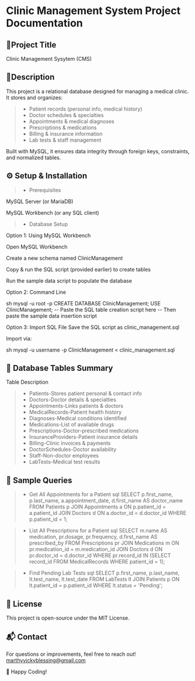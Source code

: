 # Clinic Management System Project Documentation

## 📌Project Title
Clinic Management Sysytem (CMS)

## 📑Description
This project is a relational database designed for managing a medical clinic. It stores and organizes:

> - Patient records (personal info, medical history)
> - Doctor schedules & specialties
> - Appointments & medical diagnoses
> - Prescriptions & medications
> - Billing & insurance information
> - Lab tests & staff management

Built with MySQL, it ensures data integrity through foreign keys, constraints, and normalized tables.

## ⚙️ Setup & Installation
> - Prerequisites

MySQL Server (or MariaDB)

MySQL Workbench (or any SQL client)

> - Database Setup

Option 1: Using MySQL Workbench

Open MySQL Workbench

Create a new schema named ClinicManagement

Copy & run the SQL script (provided earlier) to create tables

Run the sample data script to populate the database

Option 2: Command Line

sh
mysql -u root -p
CREATE DATABASE ClinicManagement;
USE ClinicManagement;
-- Paste the SQL table creation script here
-- Then paste the sample data insertion script

Option 3: Import SQL File
Save the SQL script as clinic_management.sql

Import via:

sh
mysql -u username -p ClinicManagement < clinic_management.sql

## 📂 Database Tables Summary

Table	Description
> - Patients-Stores patient personal & contact info
> - Doctors-Doctor details & specialties
> - Appointments-Links patients & doctors
> - MedicalRecords-Patient health history
> - Diagnoses-Medical conditions identified
> - Medications-List of available drugs
> - Prescriptions-Doctor-prescribed medications
> - InsuranceProviders-Patient insurance details
> - Billing-Clinic invoices & payments
> - DoctorSchedules-Doctor availability
> - Staff-Non-doctor employees
> - LabTests-Medical test results

## 🔎 Sample Queries
> - Get All Appointments for a Patient
sql
SELECT p.first_name, p.last_name, a.appointment_date, d.first_name AS doctor_name
FROM Patients p
JOIN Appointments a ON p.patient_id = a.patient_id
JOIN Doctors d ON a.doctor_id = d.doctor_id
WHERE p.patient_id = 1;

> - List All Prescriptions for a Patient
sql
SELECT m.name AS medication, pr.dosage, pr.frequency, d.first_name AS prescribed_by
FROM Prescriptions pr
JOIN Medications m ON pr.medication_id = m.medication_id
JOIN Doctors d ON pr.doctor_id = d.doctor_id
WHERE pr.record_id IN (SELECT record_id FROM MedicalRecords WHERE patient_id = 1);

> - Find Pending Lab Tests
sql
SELECT p.first_name, p.last_name, lt.test_name, lt.test_date
FROM LabTests lt
JOIN Patients p ON lt.patient_id = p.patient_id
WHERE lt.status = 'Pending';

## 📜 License
This project is open-source under the MIT License.

## 📬 Contact
For questions or improvements, feel free to reach out!
marthyvickyblessing@gmail.com


🚀 Happy Coding!







